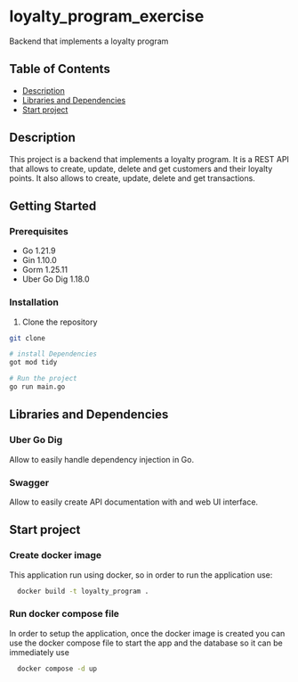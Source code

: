# loyalty_program_exercise

Backend that implements a loyalty program

## Table of Contents

- [Description](#description)
- [Libraries and Dependencies](#libraries-and-dependencies)
- [Start project](#start-project)

## Description

This project is a backend that implements a loyalty program. It is a REST API that allows to create, update, delete and get customers and their loyalty points. It also allows to create, update, delete and get transactions.

## Getting Started

### Prerequisites

- Go 1.21.9
- Gin 1.10.0
- Gorm 1.25.11
- Uber Go Dig 1.18.0

### Installation

1. Clone the repository

```bash
git clone

# install Dependencies
got mod tidy

# Run the project
go run main.go
```

## Libraries and Dependencies

### Uber Go Dig

Allow to easily handle dependency injection in Go.

### Swagger

Allow to easily create API documentation with and web UI interface.

## Start project

### Create docker image

This application run using docker, so in order to run the application use:

```bash
  docker build -t loyalty_program .
```

### Run docker compose file

In order to setup the application, once the docker image is created you can use the docker compose file to start the app and the database so it can be immediately use

```bash
  docker compose -d up
```
